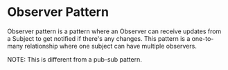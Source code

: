 # Observer Pattern

Observer pattern is a pattern where an Observer can receive updates from a Subject to get notified if there's any changes. This pattern is a one-to-many relationship where one subject can have multiple observers.

NOTE: This is different from a pub-sub pattern.
